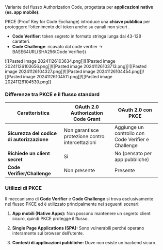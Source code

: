 Variante del flusso Authorization Code, progettata per **applicazioni native (es. app mobile)**.

PKCE (Proof Key for Code Exchange) introduce una **chiave pubblica** per proteggere l’ottenimento del token anche su canali non sicuri .
- **Code Verifier**: token segreto in formato stringa lunga dai 43-128 caratteri.
- **Code Challenge**: ricavato dal code verifier -> BASE64URL(SHA256(Code Verifier))

![[Pasted image 20241126103634.png]]![[Pasted image 20241126103656.png]]![[Pasted image 20241126103713.png]]![[Pasted image 20241126104327.png]]![[Pasted image 20241126104454.png]]![[Pasted image 20241126104511.png]]![[Pasted image 20241126104530.png]]


### Differenze tra PKCE e il flusso standard

| **Caratteristica**                    | **OAuth 2.0 Authorization Code Grant** | **OAuth 2.0 con PKCE**               |
|---------------------------------------|----------------------------------------|---------------------------------------|
| **Sicurezza del codice di autorizzazione** | Non garantisce protezione contro intercettazioni | Aggiunge un controllo con Code Verifier e Challenge |
| **Richiede un client secret**         | Sì                                      | No (pensato per app pubbliche)        |
| **Code Verifier/Challenge**           | Non presente                           | Presente                              

### Utilizzi di PKCE

Il meccanismo di **Code Verifier** e **Code Challenge** si trova esclusivamente nel flusso PKCE ed è utilizzato principalmente nei seguenti scenari:

1. **App mobili (Native Apps):** Non possono mantenere un segreto client sicuro, quindi PKCE protegge il flusso.

2. **Single Page Applications (SPA):** Sono vulnerabili perché operano interamente sul browser dell’utente.

3. **Contesti di applicazioni pubbliche:** Dove non esiste un backend sicuro.
